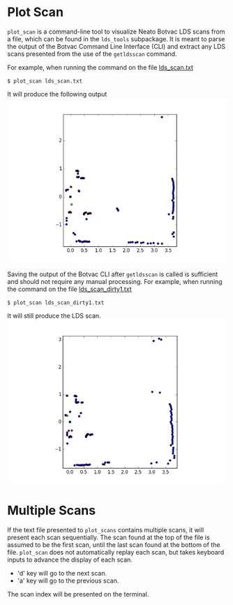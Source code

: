 # Plot Scan
`plot_scan` is a command-line tool to visualize Neato Botvac LDS scans
from a file, which can be found in the `lds_tools` subpackage.
It is meant to parse the output of the Botvac Command Line Interface (CLI)
and extract any LDS scans presented from the use of the `getldsscan` command.

For example, when running the command on the file [lds_scan.txt](example_outputs/lds_scan.txt)
```
$ plot_scan lds_scan.txt
```
It will produce the following output
![Single LDS scan image](example_outputs/lds_scan1.png)

Saving the output of the Botvac CLI after `getldsscan` is called is sufficient
and should not require any manual processing.
For example, when running the command on the file [lds_scan_dirty1.txt](example_outputs/lds_scan_dirty1.txt)
```
$ plot_scan lds_scan_dirty1.txt
```
It will still produce the LDS scan.
![Single LDS scan image from dirty.](example_outputs/lds_scan2.png)

# Multiple Scans
If the text file presented to `plot_scans` contains multiple scans,
it will present each scan sequentially. The scan found at the top of the file
is assumed to be the first scan, until the last scan found at the bottom of
the file.
`plot_scan` does not automatically replay each scan, but takes keyboard inputs
to advance the display of each scan.
  - 'd' key will go to the next scan.
  - 'a' key will go to the previous scan.

The scan index will be presented on the terminal.
